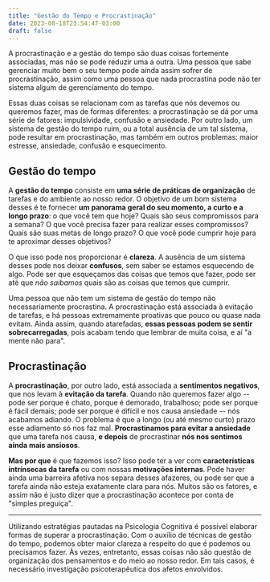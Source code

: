 ```yaml
---
title: "Gestão do Tempo e Procrastinação"
date: 2023-08-18T23:54:47-03:00
draft: false 
---
```


A procrastinação e a gestão do tempo são duas coisas fortemente associadas, mas não se pode reduzir uma a outra. Uma pessoa que sabe gerenciar muito bem o seu tempo pode ainda assim sofrer de procrastinação, assim como uma pessoa que nada procrastina pode não ter sistema algum de gerenciamento do tempo.

Essas duas coisas se relacionam com as tarefas que nós devemos ou queremos fazer, mas de formas diferentes: a procrastinação se dá por uma série de fatores: impulsividade, confusão e ansiedade. Por outro lado, um sistema de gestão do tempo ruim, ou a total ausência de um tal sistema, pode resultar em procrastinação, mas também em outros problemas: maior estresse, ansiedade, confusão e esquecimento.

## Gestão do tempo

A **gestão do tempo** consiste em **uma série de práticas de organização** de tarefas e do ambiente ao nosso redor. O objetivo de um bom sistema desses é te fornecer **um panorama geral do seu momento, a curto e a longo prazo**: o que você tem que hoje? Quais são seus compromissos para a semana? O que você precisa fazer para realizar esses compromissos? Quais são suas metas de longo prazo? O que você pode cumprir hoje para te aproximar desses objetivos?

O que isso pode nos proporcionar é **clareza**. A ausência de um sistema desses pode nos deixar **confusos**, sem saber se estamos esquecendo de algo. Pode ser que esqueçamos das coisas que temos que fazer, pode ser até que _não saibamos_ quais são as coisas que temos que cumprir.

Uma pessoa que não tem um sistema de gestão do tempo não necessariamente procrastina. A procrastinação está associada à evitação de tarefas, e há pessoas extremamente proativas que pouco ou quase nada evitam. Ainda assim, quando atarefadas, **essas pessoas podem se sentir sobrecarregadas**, pois acabam tendo que lembrar de muita coisa, e aí "a mente não para".

## Procrastinação

A **procrastinação**, por outro lado, está associada a **sentimentos negativos**, que nos levam à **evitação da tarefa**. Quando não queremos fazer algo -- pode ser porque é chato, porque é demorado, trabalhoso; pode ser porque é fácil demais; pode ser porque é difícil e nos causa ansiedade -- nós acabamos adiando. O problema é que a longo (ou até mesmo curto) prazo esse adiamento só nos faz mal. **Procrastinamos para evitar a ansiedade** que uma tarefa nos causa, **e depois** de procrastinar **nós nos sentimos ainda mais ansiosos**.

**Mas por que** é que fazemos isso? Isso pode ter a ver com **características intrínsecas da tarefa** ou com nossas **motivações internas**. Pode haver ainda uma barreira afetiva nos separa desses afazeres, ou pode ser que a tarefa ainda não esteja exatamente clara para nós. Muitos são os fatores, e assim não é justo dizer que a procrastinação acontece por conta de "simples preguiça". 

---

Utilizando estratégias pautadas na Psicologia Cognitiva é possível elaborar formas de superar a procrastinação. Com o auxílio de técnicas de gestão do tempo, podemos obter maior clareza a respeito do que é podemos ou precisamos fazer. Às vezes, entretanto, essas coisas não são questão de organização dos pensamentos e do meio ao nosso redor. Em tais casos, é necessário investigação psicoterapêutica dos afetos envolvidos. 
